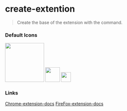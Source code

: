 # create-extention
> Create the base of the extension with the command.
<!-- ## Usage
```
npx create-extension my-extention
``` -->

### Default Icons
<p>
<img height="128" src="https://raw.githubusercontent.com/EveSquare/create-extention/main/assets/images/icon_128.png">
<img height="48" src="https://raw.githubusercontent.com/EveSquare/create-extention/main/assets/images/icon_48.png">
<img height="32" src="https://raw.githubusercontent.com/EveSquare/create-extention/main/assets/images/icon_32.png">
<img height="16" src="https://raw.githubusercontent.com/EveSquare/create-extention/main/assets/images/icon_16.png">
</p>

### Links

[Chrome-extension-docs](https://developer.chrome.com/docs/extensions/)
[FireFox-extension-docs](https://developer.mozilla.org/en-US/docs/Mozilla/Add-ons)
